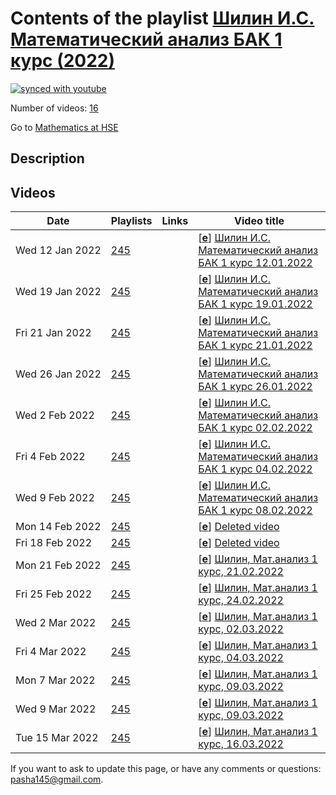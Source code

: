 # Contents of the playlist [Шилин И.С. Математический анализ БАК 1 курс (2022)](https://www.youtube.com/playlist?list=PLq3E5oubNNoCO3gNhbIOUCjMqMgus-cPn)

[![synced with youtube](https://img.shields.io/github/last-commit/mathphysschool/mathphysschool.github.io/autoupdate1?label=synced%20with%20youtube)](https://github.com/mathphysschool/mathphysschool.github.io/commits/autoupdate1)

Number of videos: [16](#videos)

Go to [Mathematics at HSE](../README.md)

## Description



## Videos

|Date|Playlists|Links|Video title|
|---|---|---|---|
| Wed&nbsp;12&nbsp;Jan&nbsp;2022 | [245](../playlists/245 "Шилин И.С. Математический анализ БАК 1 курс (2022)") |  | [[**e**](https://studio.youtube.com/video/oGQ6y09u0Q8/edit "Edit")] [Шилин И.С. Математический анализ БАК 1 курс 12.01.2022](https://www.youtube.com/watch?v=oGQ6y09u0Q8&list=PLq3E5oubNNoCO3gNhbIOUCjMqMgus-cPn) |
| Wed&nbsp;19&nbsp;Jan&nbsp;2022 | [245](../playlists/245 "Шилин И.С. Математический анализ БАК 1 курс (2022)") |  | [[**e**](https://studio.youtube.com/video/V1Ek4AoI9cY/edit "Edit")] [Шилин И.С. Математический анализ БАК 1 курс 19.01.2022](https://www.youtube.com/watch?v=V1Ek4AoI9cY&list=PLq3E5oubNNoCO3gNhbIOUCjMqMgus-cPn) |
| Fri&nbsp;21&nbsp;Jan&nbsp;2022 | [245](../playlists/245 "Шилин И.С. Математический анализ БАК 1 курс (2022)") |  | [[**e**](https://studio.youtube.com/video/3lAgeCajnQM/edit "Edit")] [Шилин И.С. Математический анализ БАК 1 курс 21.01.2022](https://www.youtube.com/watch?v=3lAgeCajnQM&list=PLq3E5oubNNoCO3gNhbIOUCjMqMgus-cPn) |
| Wed&nbsp;26&nbsp;Jan&nbsp;2022 | [245](../playlists/245 "Шилин И.С. Математический анализ БАК 1 курс (2022)") |  | [[**e**](https://studio.youtube.com/video/4AeuMEX1F68/edit "Edit")] [Шилин И.С. Математический анализ БАК 1 курс 26.01.2022](https://www.youtube.com/watch?v=4AeuMEX1F68&list=PLq3E5oubNNoCO3gNhbIOUCjMqMgus-cPn) |
| Wed&nbsp;2&nbsp;Feb&nbsp;2022 | [245](../playlists/245 "Шилин И.С. Математический анализ БАК 1 курс (2022)") |  | [[**e**](https://studio.youtube.com/video/1BISxG5MTpk/edit "Edit")] [Шилин И.С. Математический анализ БАК 1 курс 02.02.2022](https://www.youtube.com/watch?v=1BISxG5MTpk&list=PLq3E5oubNNoCO3gNhbIOUCjMqMgus-cPn) |
| Fri&nbsp;4&nbsp;Feb&nbsp;2022 | [245](../playlists/245 "Шилин И.С. Математический анализ БАК 1 курс (2022)") |  | [[**e**](https://studio.youtube.com/video/j4TnhCYXTQA/edit "Edit")] [Шилин И.С. Математический анализ БАК 1 курс 04.02.2022](https://www.youtube.com/watch?v=j4TnhCYXTQA&list=PLq3E5oubNNoCO3gNhbIOUCjMqMgus-cPn) |
| Wed&nbsp;9&nbsp;Feb&nbsp;2022 | [245](../playlists/245 "Шилин И.С. Математический анализ БАК 1 курс (2022)") |  | [[**e**](https://studio.youtube.com/video/NS0UZeh_L7o/edit "Edit")] [Шилин И.С. Математический анализ БАК 1 курс 08.02.2022](https://www.youtube.com/watch?v=NS0UZeh_L7o&list=PLq3E5oubNNoCO3gNhbIOUCjMqMgus-cPn) |
| Mon&nbsp;14&nbsp;Feb&nbsp;2022 | [245](../playlists/245 "Шилин И.С. Математический анализ БАК 1 курс (2022)") |  | [[**e**](https://studio.youtube.com/video/gyur38HWJYU/edit "Edit")] [Deleted video](https://www.youtube.com/watch?v=gyur38HWJYU&list=PLq3E5oubNNoCO3gNhbIOUCjMqMgus-cPn "This video is unavailable.") |
| Fri&nbsp;18&nbsp;Feb&nbsp;2022 | [245](../playlists/245 "Шилин И.С. Математический анализ БАК 1 курс (2022)") |  | [[**e**](https://studio.youtube.com/video/_k68z_LuXDQ/edit "Edit")] [Deleted video](https://www.youtube.com/watch?v=_k68z_LuXDQ&list=PLq3E5oubNNoCO3gNhbIOUCjMqMgus-cPn "This video is unavailable.") |
| Mon&nbsp;21&nbsp;Feb&nbsp;2022 | [245](../playlists/245 "Шилин И.С. Математический анализ БАК 1 курс (2022)") |  | [[**e**](https://studio.youtube.com/video/GOVVZa6WA3s/edit "Edit")] [Шилин, Мат.анализ 1 курс, 21.02.2022](https://www.youtube.com/watch?v=GOVVZa6WA3s&list=PLq3E5oubNNoCO3gNhbIOUCjMqMgus-cPn) |
| Fri&nbsp;25&nbsp;Feb&nbsp;2022 | [245](../playlists/245 "Шилин И.С. Математический анализ БАК 1 курс (2022)") |  | [[**e**](https://studio.youtube.com/video/taTgOyrql8U/edit "Edit")] [Шилин, Мат.анализ 1 курс, 24.02.2022](https://www.youtube.com/watch?v=taTgOyrql8U&list=PLq3E5oubNNoCO3gNhbIOUCjMqMgus-cPn) |
| Wed&nbsp;2&nbsp;Mar&nbsp;2022 | [245](../playlists/245 "Шилин И.С. Математический анализ БАК 1 курс (2022)") |  | [[**e**](https://studio.youtube.com/video/w2yCkDd4Yy0/edit "Edit")] [Шилин, Мат.анализ 1 курс, 02.03.2022](https://www.youtube.com/watch?v=w2yCkDd4Yy0&list=PLq3E5oubNNoCO3gNhbIOUCjMqMgus-cPn) |
| Fri&nbsp;4&nbsp;Mar&nbsp;2022 | [245](../playlists/245 "Шилин И.С. Математический анализ БАК 1 курс (2022)") |  | [[**e**](https://studio.youtube.com/video/BnDKfLCbS4c/edit "Edit")] [Шилин, Мат.анализ 1 курс, 04.03.2022](https://www.youtube.com/watch?v=BnDKfLCbS4c&list=PLq3E5oubNNoCO3gNhbIOUCjMqMgus-cPn) |
| Mon&nbsp;7&nbsp;Mar&nbsp;2022 | [245](../playlists/245 "Шилин И.С. Математический анализ БАК 1 курс (2022)") |  | [[**e**](https://studio.youtube.com/video/B6VIq--RxXU/edit "Edit")] [Шилин, Мат.анализ 1 курс, 09.03.2022](https://www.youtube.com/watch?v=B6VIq--RxXU&list=PLq3E5oubNNoCO3gNhbIOUCjMqMgus-cPn) |
| Wed&nbsp;9&nbsp;Mar&nbsp;2022 | [245](../playlists/245 "Шилин И.С. Математический анализ БАК 1 курс (2022)") |  | [[**e**](https://studio.youtube.com/video/LG-FtraJQyU/edit "Edit")] [Шилин, Мат.анализ 1 курс, 09.03.2022](https://www.youtube.com/watch?v=LG-FtraJQyU&list=PLq3E5oubNNoCO3gNhbIOUCjMqMgus-cPn) |
| Tue&nbsp;15&nbsp;Mar&nbsp;2022 | [245](../playlists/245 "Шилин И.С. Математический анализ БАК 1 курс (2022)") |  | [[**e**](https://studio.youtube.com/video/nC0JY24ZfL0/edit "Edit")] [Шилин, Мат.анализ 1 курс, 16.03.2022](https://www.youtube.com/watch?v=nC0JY24ZfL0&list=PLq3E5oubNNoCO3gNhbIOUCjMqMgus-cPn) |


 If you want to ask to update this page, or have any comments or questions: <pasha145@gmail.com>.